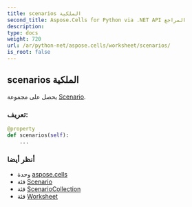 ```yaml
---
title: scenarios الملكية
second_title: Aspose.Cells for Python via .NET API المراجع
description:
type: docs
weight: 720
url: /ar/python-net/aspose.cells/worksheet/scenarios/
is_root: false
---
```

##  scenarios الملكية

يحصل على مجموعة [Scenario](/cells/ar/python-net/aspose.cells/scenario).
###  تعريف:
```python
@property
def scenarios(self):
    ...
```

###  أنظر أيضا
* وحدة [aspose.cells](../../)
* فئة [Scenario](/cells/ar/python-net/aspose.cells/scenario)
* فئة [ScenarioCollection](/cells/ar/python-net/aspose.cells/scenariocollection)
* فئة [Worksheet](/cells/ar/python-net/aspose.cells/worksheet)
